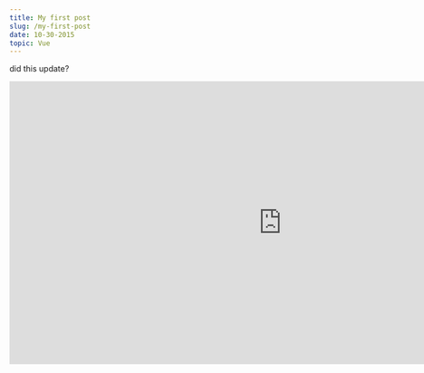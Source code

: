 ```yaml
---
title: My first post
slug: /my-first-post
date: 10-30-2015
topic: Vue
---
```

did this update?

<iframe src="https://stackblitz.com/edit/react-2dosqu?embed=1&file=index.js&view=preview" style="position: absolute; width: 100%; height:500px; border: none"></iframe>
